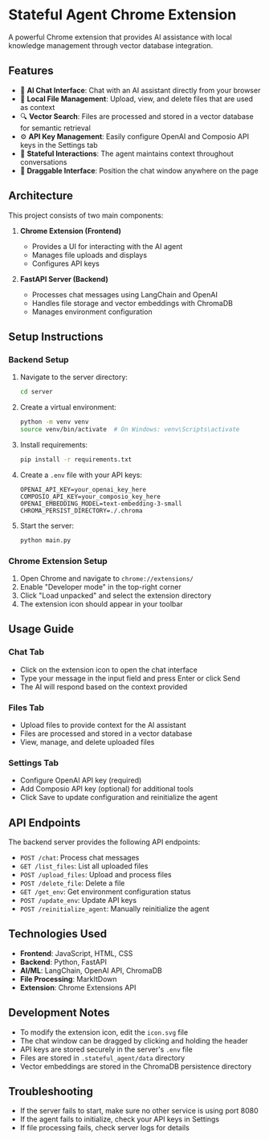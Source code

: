 # Stateful Agent Chrome Extension

A powerful Chrome extension that provides AI assistance with local knowledge management through vector database integration.

## Features

- 🤖 **AI Chat Interface**: Chat with an AI assistant directly from your browser
- 📁 **Local File Management**: Upload, view, and delete files that are used as context
- 🔍 **Vector Search**: Files are processed and stored in a vector database for semantic retrieval
- ⚙️ **API Key Management**: Easily configure OpenAI and Composio API keys in the Settings tab
- 🔄 **Stateful Interactions**: The agent maintains context throughout conversations
- 🧩 **Draggable Interface**: Position the chat window anywhere on the page

## Architecture

This project consists of two main components:

1. **Chrome Extension (Frontend)**

   - Provides a UI for interacting with the AI agent
   - Manages file uploads and displays
   - Configures API keys

2. **FastAPI Server (Backend)**
   - Processes chat messages using LangChain and OpenAI
   - Handles file storage and vector embeddings with ChromaDB
   - Manages environment configuration

## Setup Instructions

### Backend Setup

1. Navigate to the server directory:

   ```bash
   cd server
   ```

2. Create a virtual environment:

   ```bash
   python -m venv venv
   source venv/bin/activate  # On Windows: venv\Scripts\activate
   ```

3. Install requirements:

   ```bash
   pip install -r requirements.txt
   ```

4. Create a `.env` file with your API keys:

   ```
   OPENAI_API_KEY=your_openai_key_here
   COMPOSIO_API_KEY=your_composio_key_here
   OPENAI_EMBEDDING_MODEL=text-embedding-3-small
   CHROMA_PERSIST_DIRECTORY=./.chroma
   ```

5. Start the server:
   ```bash
   python main.py
   ```

### Chrome Extension Setup

1. Open Chrome and navigate to `chrome://extensions/`
2. Enable "Developer mode" in the top-right corner
3. Click "Load unpacked" and select the extension directory
4. The extension icon should appear in your toolbar

## Usage Guide

### Chat Tab

- Click on the extension icon to open the chat interface
- Type your message in the input field and press Enter or click Send
- The AI will respond based on the context provided

### Files Tab

- Upload files to provide context for the AI assistant
- Files are processed and stored in a vector database
- View, manage, and delete uploaded files

### Settings Tab

- Configure OpenAI API key (required)
- Add Composio API key (optional) for additional tools
- Click Save to update configuration and reinitialize the agent

## API Endpoints

The backend server provides the following API endpoints:

- `POST /chat`: Process chat messages
- `GET /list_files`: List all uploaded files
- `POST /upload_files`: Upload and process files
- `POST /delete_file`: Delete a file
- `GET /get_env`: Get environment configuration status
- `POST /update_env`: Update API keys
- `POST /reinitialize_agent`: Manually reinitialize the agent

## Technologies Used

- **Frontend**: JavaScript, HTML, CSS
- **Backend**: Python, FastAPI
- **AI/ML**: LangChain, OpenAI API, ChromaDB
- **File Processing**: MarkItDown
- **Extension**: Chrome Extensions API

## Development Notes

- To modify the extension icon, edit the `icon.svg` file
- The chat window can be dragged by clicking and holding the header
- API keys are stored securely in the server's `.env` file
- Files are stored in `.stateful_agent/data` directory
- Vector embeddings are stored in the ChromaDB persistence directory

## Troubleshooting

- If the server fails to start, make sure no other service is using port 8080
- If the agent fails to initialize, check your API keys in Settings
- If file processing fails, check server logs for details
